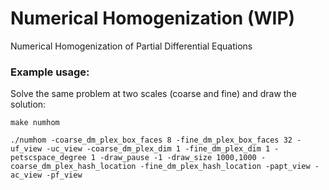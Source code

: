 # Numerical Homogenization (WIP)

Numerical Homogenization of Partial Differential Equations

### Example usage:

Solve the same problem at two scales (coarse and fine) and draw the solution:

`make numhom`

`./numhom -coarse_dm_plex_box_faces 8 -fine_dm_plex_box_faces 32 -uf_view -uc_view -coarse_dm_plex_dim 1 -fine_dm_plex_dim 1 -petscspace_degree 1 -draw_pause -1 -draw_size 1000,1000 -coarse_dm_plex_hash_location -fine_dm_plex_hash_location -papt_view -ac_view -pf_view `
